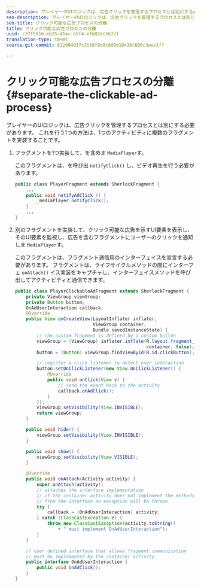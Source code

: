 ```yaml
---
description: プレイヤーのUIロジックは、広告クリックを管理するプロセスとは別にする必要があります。 これを行う1つの方法は、1つのアクティビティに複数のフラグメントを実装することです。
seo-description: プレイヤーのUIロジックは、広告クリックを管理するプロセスとは別にする必要があります。 これを行う1つの方法は、1つのアクティビティに複数のフラグメントを実装することです。
seo-title: クリック可能な広告プロセスの分離
title: クリック可能な広告プロセスの分離
uuid: c37f5916-eb25-41ec-b5f4-efb82ec56371
translation-type: tm+mt
source-git-commit: 812d04037c3b18f8d8cdd0d18430c686c3eee1ff

---
```



# クリック可能な広告プロセスの分離 {#separate-the-clickable-ad-process}

プレイヤーのUIロジックは、広告クリックを管理するプロセスとは別にする必要があります。 これを行う1つの方法は、1つのアクティビティに複数のフラグメントを実装することです。

1. フラグメントを1つ実装して、を含めま `MediaPlayer`す。

   このフラグメントは、を呼び出 `notifyClick()` し、ビデオ再生を行う必要があります。

   ```java
   public class PlayerFragment extends SherlockFragment { 
       ... 
       public void notifyAdClick () { 
           _mediaPlayer.notifyClick(); 
       } 
       ... 
   } 
   ```

1. 別のフラグメントを実装して、クリック可能な広告を示すUI要素を表示し、そのUI要素を監視し、広告を含むフラグメントにユーザーのクリックを通知しま `MediaPlayer`す。

   このフラグメントは、フラグメント通信用のインターフェイスを宣言する必要があります。 フラグメントは、ライフサイクルメソッドの間にインターフェ `onAttach()` イス実装をキャプチャし、インターフェイスメソッドを呼び出してアクティビティと通信できます。

   ```java
   public class PlayerClickableAdFragment extends SherlockFragment { 
       private ViewGroup viewGroup; 
       private Button button; 
       OnAdUserInteraction callback; 
       @Override 
       public View onCreateView(LayoutInflater inflater,  
                                ViewGroup container,  
                                Bundle savedInstanceState) { 
           // the custom fragment is defined by a custom button 
           viewGroup = (ViewGroup) inflater.inflate(R.layout.fragment_player_clickable_ad,  
                                                    container, false); 
           button = (Button) viewGroup.findViewById(R.id.clickButton); 
   
           // register a click listener to detect user interaction 
           button.setOnClickListener(new View.OnClickListener() { 
               @Override 
               public void onClick(View v) { 
                   // send the event back to the activity 
                   callback.onAdClick(); 
               } 
           }); 
           viewGroup.setVisibility(View.INVISIBLE); 
           return viewGroup; 
       } 
   
       public void hide() { 
           viewGroup.setVisibility(View.INVISIBLE); 
       } 
   
       public void show() { 
           viewGroup.setVisibility(View.VISIBLE);     
       } 
   
       @Override 
       public void onAttach(Activity activity) { 
           super.onAttach(activity); 
           // attaches the interface implementation 
           // if the container activity does not implement the methods  
           // from the interface an exception will be thrown 
           try { 
               callback = (OnAdUserInteraction) activity; 
           } catch (ClassCastException e) { 
               throw new ClassCastException(activity.toString() 
                   + " must implement OnAdUserInteraction"); 
           }     
       } 
   
       // user defined interface that allows fragment communication 
       // must be implemented by the container activity 
       public interface OnAdUserInteraction { 
           public void onAdClick(); 
       } 
   } 
   ```

